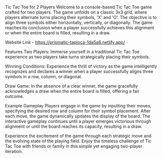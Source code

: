 Tic Tac Toe for 2 Players
Welcome to a console-based Tic Tac Toe game crafted for two players. The game unfolds on a classic 3x3 grid, where players alternate turns placing their symbols, 'X' and 'O'. The objective is to align three symbols either horizontally, vertically, or diagonally. The game reaches its conclusion when a player successfully achieves this alignment or when the entire board is filled, resulting in a draw.

Website Link - https://prismatic-tapioca-1da5a6.netlify.app/

Features
Two Players: Immerse yourself in a traditional Tic Tac Toe experience as two players take turns strategically placing their symbols.

Winning Conditions: Experience the thrill of victory as the game intelligently recognizes and declares a winner when a player successfully aligns three symbols in a row, column, or diagonal.

Draw Game: In the absence of a clear winner, the game gracefully acknowledges a draw when the entire board is filled, offering a fair outcome.

Example Gameplay
Players engage in the game by inputting their moves, specifying the desired row and column for their symbol placement. After each move, the game dynamically updates the display of the board. The interactive gameplay continues until a player emerges victorious through alignment or until the board reaches its capacity, resulting in a draw.

Experience the excitement of the game through each strategic move and the evolving state of the playing field. Enjoy the timeless challenge of Tic Tac Toe with friends or family in this simple yet engaging two-player iteration.
